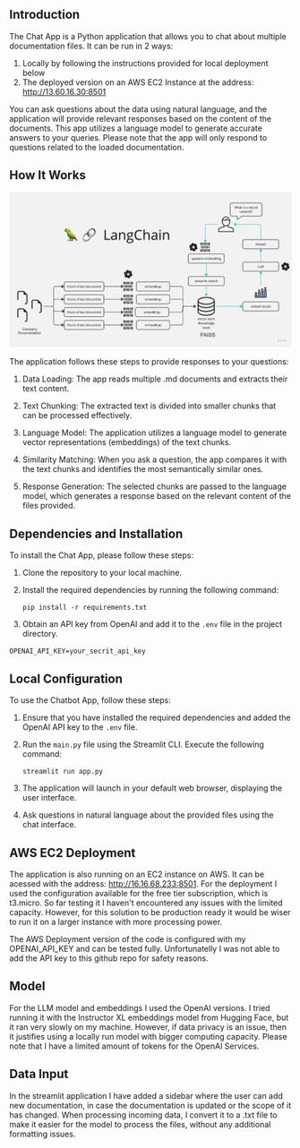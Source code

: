 

## Introduction

The Chat App is a Python application that allows you to chat about multiple documentation files. It can be run in 2 ways:

1. Locally by following the instructions provided for local deployment below
2. The deployed version on an AWS EC2 Instance at the address: http://13.60.16.30:8501

You can ask questions about the data using natural language, and the application will provide relevant responses based on the content of the documents. This app utilizes a language model to generate accurate answers to your queries. Please note that the app will only respond to questions related to the loaded documentation.

## How It Works

![MultiPDF Chat App Diagram](./docs/PDF-LangChain.jpg)

The application follows these steps to provide responses to your questions:

1. Data Loading: The app reads multiple .md documents and extracts their text content.

2. Text Chunking: The extracted text is divided into smaller chunks that can be processed effectively.

3. Language Model: The application utilizes a language model to generate vector representations (embeddings) of the text chunks.

4. Similarity Matching: When you ask a question, the app compares it with the text chunks and identifies the most semantically similar ones.

5. Response Generation: The selected chunks are passed to the language model, which generates a response based on the relevant content of the files provided.

## Dependencies and Installation


To install the  Chat App, please follow these steps:

1. Clone the repository to your local machine.

2. Install the required dependencies by running the following command:
   ```
   pip install -r requirements.txt
   ```

3. Obtain an API key from OpenAI and add it to the `.env` file in the project directory.
```commandline
OPENAI_API_KEY=your_secrit_api_key
```

## Local Configuration


To use the Chatbot App, follow these steps:

1. Ensure that you have installed the required dependencies and added the OpenAI API key to the `.env` file.

2. Run the `main.py` file using the Streamlit CLI. Execute the following command:
   ```
   streamlit run app.py
   ```

3. The application will launch in your default web browser, displaying the user interface.

4. Ask questions in natural language about the provided files using the chat interface.


## AWS EC2 Deployment


The application is also running on an EC2 instance on AWS. It can be acessed with the address: http://16.16.68.233:8501. 
For the deployment I used the configuration available for the free tier subscription, which is t3.micro. So far testing it I haven't encountered any issues with the limited capacity. However, for this solution to be production ready it would be wiser to run it on a larger instance with more processing power. 

The AWS Deployment version of the code is configured with my OPENAI_API_KEY and can be tested fully. Unfortunatelly I was not able to add the API key to this github repo for safety reasons. 


## Model


For the LLM model and embeddings I used the OpenAI versions. I tried running it with the Instructor XL embeddings model from Hugging Face, but it ran very slowly on my machine. However, if data privacy is an issue, then it justifies using a locally run model with bigger computing capacity. Please note that I have a limited amount of tokens for the OpenAI Services. 


## Data Input


In the streamlit application I have added a sidebar where the user can add new documentation, in case the documentation is updated or the scope of it has changed. When processing incoming data, I convert it to a .txt file to make it easier for the model to process the files, without any additional formatting issues. 






